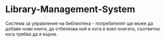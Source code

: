 # Library-Management-System
Система за управление на библиотека - потребителят ще може да добавя нови книги, да отбелязва кой и кога е взел книгата, съответно кога трябва да я върне.

